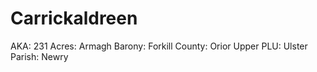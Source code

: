 # Carrickaldreen

AKA: 231
Acres: Armagh
Barony: Forkill
County: Orior Upper
PLU: Ulster
Parish: Newry